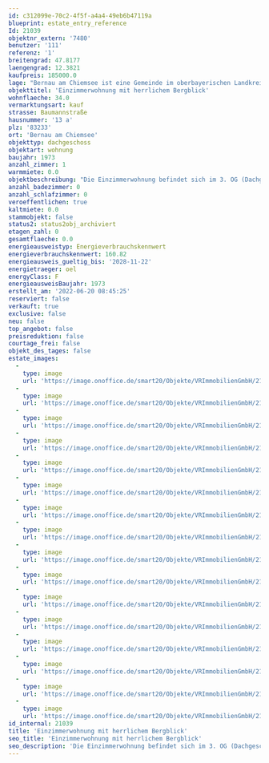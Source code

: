 ```yaml
---
id: c312099e-70c2-4f5f-a4a4-49eb6b47119a
blueprint: estate_entry_reference
Id: 21039
objektnr_extern: '7480'
benutzer: '111'
referenz: '1'
breitengrad: 47.8177
laengengrad: 12.3821
kaufpreis: 185000.0
lage: "Bernau am Chiemsee ist eine Gemeinde im oberbayerischen Landkreis Rosenheim. \r\n\r\nDer Luftkurort Bernau liegt im Chiemgau am Südwestufer des Chiemsees. Der Ort wird von der Bundesautobahn A 8München – Salzburg und der Bahnstrecke Rosenheim–Salzburg tangiert. Südlich von Bernau erstrecken sich die Chiemgauer Alpen mit dem markanten Gipfel der Kampenwand. Östlich des Ortes liegt eine weitläufige Moorlandschaft, in der früher in größerem Umfang Torf abgebaut wurde. Ein alter Torfbahnhof in der Kendlmühlfilzen zeugt noch heute davon. Nach Rosenheim sind es 24 km, nach München 83 km, nach Kufstein 35 km, nach Traunstein 26 km, nach Salzburg 58 km und nach Reit im Winkl 25 km. \r\n\r\nBernau hat an seinem Chiemseeufer ein Strandbad, Bootsverleihe sowie eine Anlegestelle der Chiemsee-Schifffahrt. Von hier aus ist die Herreninsel direkt zu erreichen. \r\nDer Fahrradrundweg (Uferrundweg) rund um den Chiemsee führt in Bernau durch den Ortsteil Felden."
objekttitel: 'Einzimmerwohnung mit herrlichem Bergblick'
wohnflaeche: 34.0
vermarktungsart: kauf
strasse: Baumannstraße
hausnummer: '13 a'
plz: '83233'
ort: 'Bernau am Chiemsee'
objekttyp: dachgeschoss
objektart: wohnung
baujahr: 1973
anzahl_zimmer: 1
warmmiete: 0.0
objektbeschreibung: "Die Einzimmerwohnung befindet sich im 3. OG (Dachgeschoss) eines gepflegten  Mehrfamilienhauses mit insgesamt 24 Einheiten. Die ruhige Lage und der schöne Ausblick sind das Plus dieser Wohnung. Von dem nach Westen ausgerichteten Balkon blicken Sie auf ein herrliches Bergpanorama. \r\n\r\nDie Raumhöhe von 4,50 m lässt eine \"Galerie\" zu, durch die zusätzliche Fläche geschaffen wurde.\r\nDie Kochnische ist mit einem Kühlschrank und einem 2-Platten Ceranfeld ausgestattet. \r\nUm zusätzliches Tageslicht zu bekommen, könnte auf Kosten des Eigentümers ein Dachflächenfenster eingebaut werden. Dies ist bereits von der Eigentümergemeinschaft genehmigt. \r\n\r\nZur Wohnung gehört ein Abstellraum im Speicher und ein Stellplatz im Freien kann ebenfalls benützt werden. Im Erdgeschoss des Gebäudes gibt es einen Fahrradraum sowie einen Waschraum mit Waschmaschine mit Münzeinwurf. Das Gebäude verfügt über ein Schwimmbad, sowie über einen Saunabereich.\r\n\r\nMonatliches Hausgeld derzeit 174 €.\r\nDas Objekt eignet sich sowohl zur Selbstnutzung als auch zur Vermietung."
anzahl_badezimmer: 0
anzahl_schlafzimmer: 0
veroeffentlichen: true
kaltmiete: 0.0
stammobjekt: false
status2: status2obj_archiviert
etagen_zahl: 0
gesamtflaeche: 0.0
energieausweistyp: Energieverbrauchskennwert
energieverbrauchskennwert: 160.82
energieausweis_gueltig_bis: '2028-11-22'
energietraeger: oel
energyClass: F
energieausweisBaujahr: 1973
erstellt_am: '2022-06-20 08:45:25'
reserviert: false
verkauft: true
exclusive: false
neu: false
top_angebot: false
preisreduktion: false
courtage_frei: false
objekt_des_tages: false
estate_images:
  -
    type: image
    url: 'https://image.onoffice.de/smart20/Objekte/VRImmobilienGmbH/21039/cbb9c212-f989-4187-8e49-345d14e8448d.jpg'
  -
    type: image
    url: 'https://image.onoffice.de/smart20/Objekte/VRImmobilienGmbH/21039/edcd7db5-73bb-42fb-9a3a-e7563aed5413.jpg'
  -
    type: image
    url: 'https://image.onoffice.de/smart20/Objekte/VRImmobilienGmbH/21039/cd212202-4a74-4c2e-9097-5bd42501af01.jpg'
  -
    type: image
    url: 'https://image.onoffice.de/smart20/Objekte/VRImmobilienGmbH/21039/21edbe14-b3dd-49ab-a45a-d3b5a60e05ee.jpg'
  -
    type: image
    url: 'https://image.onoffice.de/smart20/Objekte/VRImmobilienGmbH/21039/882a8cc4-2857-4dc5-82ae-80f00e6ac219.jpg'
  -
    type: image
    url: 'https://image.onoffice.de/smart20/Objekte/VRImmobilienGmbH/21039/b491d93d-33c9-4976-a894-a2d86216da2b.jpg'
  -
    type: image
    url: 'https://image.onoffice.de/smart20/Objekte/VRImmobilienGmbH/21039/c66fc07a-275a-4f62-9be2-24f7e9e599ae.jpg'
  -
    type: image
    url: 'https://image.onoffice.de/smart20/Objekte/VRImmobilienGmbH/21039/0a67dc64-afe8-4ef9-931f-18558547c62d.jpg'
  -
    type: image
    url: 'https://image.onoffice.de/smart20/Objekte/VRImmobilienGmbH/21039/7ce0f621-08e5-40b2-9301-3648a9d57897.jpg'
  -
    type: image
    url: 'https://image.onoffice.de/smart20/Objekte/VRImmobilienGmbH/21039/8f7e1794-ee44-4c70-bdf5-c233f6431cdf.jpg'
  -
    type: image
    url: 'https://image.onoffice.de/smart20/Objekte/VRImmobilienGmbH/21039/f128e2c3-442a-4f42-ab1c-c96ad8376456.jpg'
  -
    type: image
    url: 'https://image.onoffice.de/smart20/Objekte/VRImmobilienGmbH/21039/4a690090-9ec8-476d-b4d9-5788de6d62a2.jpg'
  -
    type: image
    url: 'https://image.onoffice.de/smart20/Objekte/VRImmobilienGmbH/21039/a85220dd-f152-47fc-a5ba-221f0a9fd8b8.jpg'
  -
    type: image
    url: 'https://image.onoffice.de/smart20/Objekte/VRImmobilienGmbH/21039/863fa432-b7fa-4d33-8d28-fccc21a47197.jpg'
  -
    type: image
    url: 'https://image.onoffice.de/smart20/Objekte/VRImmobilienGmbH/21039/2b048d5b-2e79-4965-b65a-fa2501282fa5.jpg'
  -
    type: image
    url: 'https://image.onoffice.de/smart20/Objekte/VRImmobilienGmbH/21039/cc189efc-e040-4fa5-b3fb-367fc88cdeb1.jpg'
id_internal: 21039
title: 'Einzimmerwohnung mit herrlichem Bergblick'
seo_title: 'Einzimmerwohnung mit herrlichem Bergblick'
seo_description: 'Die Einzimmerwohnung befindet sich im 3. OG (Dachgeschoss) eines gepflegten  Mehrfamilienhauses mit insgesamt 24 Einheiten. Die ruhige Lage und der schöne Ausb'
---
```

